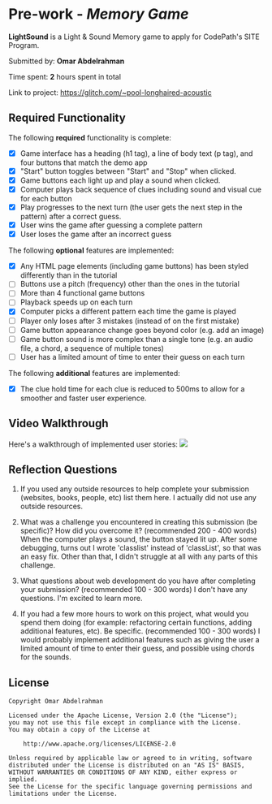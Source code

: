 # Pre-work - *Memory Game*

**LightSound** is a Light & Sound Memory game to apply for CodePath's SITE Program. 

Submitted by: **Omar Abdelrahman**

Time spent: **2** hours spent in total

Link to project: https://glitch.com/~pool-longhaired-acoustic

## Required Functionality

The following **required** functionality is complete:

* [X] Game interface has a heading (h1 tag), a line of body text (p tag), and four buttons that match the demo app
* [X] "Start" button toggles between "Start" and "Stop" when clicked. 
* [X] Game buttons each light up and play a sound when clicked. 
* [X] Computer plays back sequence of clues including sound and visual cue for each button
* [X] Play progresses to the next turn (the user gets the next step in the pattern) after a correct guess. 
* [X] User wins the game after guessing a complete pattern
* [X] User loses the game after an incorrect guess

The following **optional** features are implemented:

* [X] Any HTML page elements (including game buttons) has been styled differently than in the tutorial
* [ ] Buttons use a pitch (frequency) other than the ones in the tutorial
* [ ] More than 4 functional game buttons
* [ ] Playback speeds up on each turn
* [X] Computer picks a different pattern each time the game is played
* [ ] Player only loses after 3 mistakes (instead of on the first mistake)
* [ ] Game button appearance change goes beyond color (e.g. add an image)
* [ ] Game button sound is more complex than a single tone (e.g. an audio file, a chord, a sequence of multiple tones)
* [ ] User has a limited amount of time to enter their guess on each turn

The following **additional** features are implemented:

- [X] The clue hold time for each clue is reduced to 500ms to allow for a smoother and faster user experience.

## Video Walkthrough

Here's a walkthrough of implemented user stories:
![](https://cdn.glitch.com/851d1349-ff15-472c-b785-776ff898a370%2FLightSound.gif?v=1616564529123)


## Reflection Questions
1. If you used any outside resources to help complete your submission (websites, books, people, etc) list them here. 
I actually did not use any outside resources.

2. What was a challenge you encountered in creating this submission (be specific)? How did you overcome it? (recommended 200 - 400 words) 
When the computer plays a sound, the button stayed lit up. After some debugging, turns out I wrote 'classlist' instead of 'classList', so that was an easy fix. Other than that, I didn't struggle at all with any parts of this challenge.

3. What questions about web development do you have after completing your submission? (recommended 100 - 300 words) 
I don't have any questions. I'm excited to learn more.

4. If you had a few more hours to work on this project, what would you spend them doing (for example: refactoring certain functions, adding additional features, etc). Be specific. (recommended 100 - 300 words) 
I would probably implement additional features such as giving the user a limited amount of time to enter their guess, and possible using chords for the sounds.



## License

    Copyright Omar Abdelrahman

    Licensed under the Apache License, Version 2.0 (the "License");
    you may not use this file except in compliance with the License.
    You may obtain a copy of the License at

        http://www.apache.org/licenses/LICENSE-2.0

    Unless required by applicable law or agreed to in writing, software
    distributed under the License is distributed on an "AS IS" BASIS,
    WITHOUT WARRANTIES OR CONDITIONS OF ANY KIND, either express or implied.
    See the License for the specific language governing permissions and
    limitations under the License.